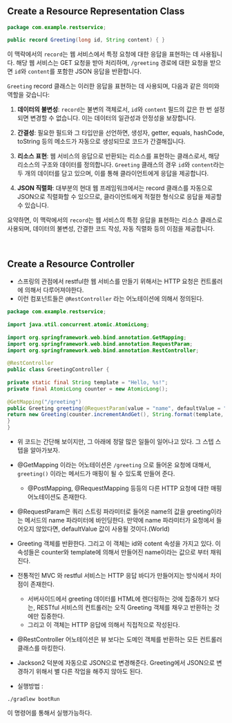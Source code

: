 ## Create a Resource Representation Class

```java
package com.example.restservice; 

public record Greeting(long id, String content) { }
```

이 맥락에서의 `record`는 웹 서비스에서 특정 요청에 대한 응답을 표현하는 데 사용됩니다. 해당 웹 서비스는 GET 요청을 받아 처리하며, `/greeting` 경로에 대한 요청을 받으면 `id`와 `content`를 포함한 JSON 응답을 반환합니다.

`Greeting` record 클래스는 이러한 응답을 표현하는 데 사용되며, 다음과 같은 의미와 역할을 갖습니다:

1. **데이터의 불변성**: `record`는 불변의 객체로서, `id`와 `content` 필드의 값은 한 번 설정되면 변경할 수 없습니다. 이는 데이터의 일관성과 안정성을 보장합니다.
    
2. **간결성**: 필요한 필드와 그 타입만을 선언하면, 생성자, getter, equals, hashCode, toString 등의 메소드가 자동으로 생성되므로 코드가 간결해집니다.
    
3. **리소스 표현**: 웹 서비스의 응답으로 반환되는 리소스를 표현하는 클래스로서, 해당 리소스의 구조와 데이터를 정의합니다. `Greeting` 클래스의 경우 `id`와 `content`라는 두 개의 데이터를 담고 있으며, 이를 통해 클라이언트에게 응답을 제공합니다.
    
4. **JSON 직렬화**: 대부분의 현대 웹 프레임워크에서는 record 클래스를 자동으로 JSON으로 직렬화할 수 있으므로, 클라이언트에게 적절한 형식으로 응답을 제공할 수 있습니다.
    

요약하면, 이 맥락에서의 `record`는 웹 서비스의 특정 응답을 표현하는 리소스 클래스로 사용되며, 데이터의 불변성, 간결한 코드 작성, 자동 직렬화 등의 이점을 제공합니다.

<br>

## Create a Resource Controller

- 스프링의 관점에서 restful한 웹 서비스를 만들기 위해서는 HTTP 요청은 컨트롤러에 의해서 다루어져야한다. 
- 이런 컴포넌트들은 `@RestController` 라는 어노테이션에 의해서 정의된다. 

```java
package com.example.restservice;  
  
import java.util.concurrent.atomic.AtomicLong;  
  
import org.springframework.web.bind.annotation.GetMapping;  
import org.springframework.web.bind.annotation.RequestParam;  
import org.springframework.web.bind.annotation.RestController;  
  
@RestController  
public class GreetingController {  
  
private static final String template = "Hello, %s!";  
private final AtomicLong counter = new AtomicLong();  
  
@GetMapping("/greeting")  
public Greeting greeting(@RequestParam(value = "name", defaultValue = "World") String name){  
return new Greeting(counter.incrementAndGet(), String.format(template, name));  
}  
}
```

- 위 코드는 간단해 보이지만, 그 아래에 정말 많은 일들이 일어나고 있다. 그 스텝 스텝을 알아가보자. 
- @GetMapping 이라는 어노테이션은 `/greeting` 으로 들어온 요청에 대해서, `greeting()` 이라는 메서드가 매핑이 될 수 있도록 만들어 준다. 
	- @PostMapping, @RequestMapping 등등의 다른 HTTP 요청에 대한 매핑 어노테이션도 존재한다. 
- @RequestParam은 쿼리 스트링 파라미터로 들어온 name의 값을 greeting이라는 메서드의 name 파라미터에 바인딩한다. 만약에 name 파라미터가 요청에서 들어오지 않았다면, defaultValue 값이 사용될 것이다.(World)
- Greeting 객체를 반환한다. 그리고 이 객체는 id와 cotent 속성을 가지고 있다. 이 속성들은 counter와 template에 의해서 만들어진 name이라는 값으로 부터 채워진다. 
- 전통적인 MVC 와 restful 서비스는 HTTP 응답 바디가 만들어지는 방식에서 차이점이 존재한다. 
	- 서버사이드에서 greeting 데이터를 HTML에 렌더링하는 것에 집중하기 보다는, RESTful 서비스의 컨트롤러는 오직 Greeting 객체를 채우고 반환하는 것에만 집중한다. 
	- 그리고 이 객체는 HTTP 응답에 의해서 직접적으로 작성된다. 
- @RestController 어노테이션은 뷰 보다는 도메인 객체를 반환하는 모든 컨트롤러 클래스를 마킹한다. 
- Jackson2 덕분에 자동으로 JSON으로 변경해준다. Greeting에서 JSON으로 변경하기 위해서 별 다른 작업을 해주지 않아도 된다. 


- 실행방법 : 
```
./gradlew bootRun
```
이 명령어를 통해서 실행가능하다. 
